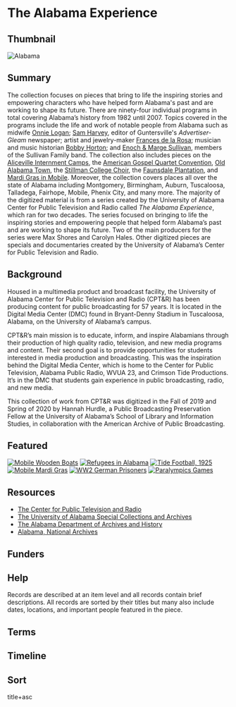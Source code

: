 # The Alabama Experience

## Thumbnail

![Alabama](https://s3.amazonaws.com/americanarchive.org/special-collections/cpb-aacip_7a9d7a8e3ef.jpg "Alabama")

## Summary

The collection focuses on pieces that bring to life the inspiring stories and empowering characters who have helped form Alabama's past and are working to shape its future. There are ninety-four individual programs in total covering Alabama’s history from 1982 until 2007. Topics covered in the programs include the life and work of notable people from Alabama such as midwife [Onnie Logan](https://americanarchive.org/catalog/cpb-aacip-ca57e094188); [Sam Harvey](https://americanarchive.org/catalog/cpb-aacip-9660ce4a2d4), editor of Guntersville's *Advertiser-Gleam* newspaper; artist and jewelry-maker [Frances de la Rosa](https://americanarchive.org/catalog/cpb-aacip-0ccac2cdbf0); musician and music historian [Bobby Horton](https://americanarchive.org/catalog/cpb-aacip-8f652d13ee5); and [Enoch & Marge Sullivan](https://americanarchive.org/catalog/cpb-aacip-02647e5abd0), members of the Sullivan Family band. The collection also includes pieces on the [Aliceville Internment Camps](https://americanarchive.org/catalog/cpb-aacip-b6a2a39b7eb), the [American Gospel Quartet Convention](https://americanarchive.org/catalog/cpb-aacip-2ee4c9f799a), [Old Alabama Town](https://americanarchive.org/catalog/cpb-aacip-15ce97f730e), the [Stillman College Choir](https://americanarchive.org/catalog/cpb-aacip-4131cd806b1), the [Faunsdale Plantation](https://americanarchive.org/catalog/cpb-aacip-0e7370939a8), and [Mardi Gras in Mobile](https://americanarchive.org/catalog/cpb-aacip-690722078b2). Moreover, the collection covers places all over the state of Alabama including Montgomery, Birmingham, Auburn, Tuscaloosa, Talladega, Fairhope, Mobile, Phenix City, and many more. The majority of the digitized material is from a series created by the University of Alabama Center for Public Television and Radio called *The Alabama Experience*, which ran for two decades. The series focused on bringing to life the inspiring stories and empowering people that helped form Alabama’s past and are working to shape its future. Two of the main producers for the series were Max Shores and Carolyn Hales. Other digitized pieces are specials and documentaries created by the University of Alabama’s Center for Public Television and Radio.

## Background

Housed in a multimedia product and broadcast facility, the University of Alabama Center for Public Television and Radio (CPT&R) has been producing content for public broadcasting for 57 years. It is located in the Digital Media Center (DMC) found in Bryant-Denny Stadium in Tuscaloosa, Alabama, on the University of Alabama’s campus. 

CPT&R’s main mission is to educate, inform, and inspire Alabamians through their production of high quality radio, television, and new media programs and content. Their second goal is to provide opportunities for students interested in media production and broadcasting. This was the inspiration behind the Digital Media Center, which is home to the Center for Public Television, Alabama Public Radio, WVUA 23, and Crimson Tide Productions. It’s in the DMC that students gain experience in public broadcasting, radio, and new media.

This collection of work from CPT&R was digitized in the Fall of 2019 and Spring of 2020 by Hannah Hurdle, a Public Broadcasting Preservation Fellow at the University of Alabama’s School of Library and Information Studies, in collaboration with the American Archive of Public Broadcasting. 

## Featured

[![Mobile Wooden Boats](https://s3.amazonaws.com/americanarchive.org/special-collections/cpb-aacip_d8ebafee30e.jpg)](/catalog/cpb-aacip-d8ebafee30e)
[![Refugees in Alabama](https://s3.amazonaws.com/americanarchive.org/special-collections/cpb-aacip_0cf69f1e0ad1.jpg)](/catalog/cpb-aacip-0cf69f1e0ad)
[![Tide Football, 1925](https://s3.amazonaws.com/americanarchive.org/special-collections/cpb-aacip_0dc4001c0cd.jpg)](/catalog/cpb-aacip-0dc4001c0cd)
[![Mobile Mardi Gras](https://s3.amazonaws.com/americanarchive.org/special-collections/cpb-aacip_690722078b2.jpg)](/catalog/cpb-aacip-690722078b2)
[![WW2 German Prisoners](https://s3.amazonaws.com/americanarchive.org/special-collections/cpb-aacip_b6a2a39b7eb.jpg)](/catalog/cpb-aacip-b6a2a39b7eb)
[![Paralympics Games](https://s3.amazonaws.com/americanarchive.org/special-collections/cpb-aacip_ec590a6761d.jpg)](/catalog/cpb-aacip-ec590a6761d)

## Resources

- [The Center for Public Television and Radio](http://www.cptr.org/2016/6/6/k9t4ja7kc178vtdctf7b30vlnt4j4y)
- [The University of Alabama Special Collections and Archives](https://www.lib.ua.edu/libraries/hoole/)
- [The Alabama Department of Archives and History](https://archives.alabama.gov)
- [Alabama, National Archives](https://www.archives.gov/nhprc/projects/states-territories/al.html)

## Funders
 
## Help

Records are described at an item level and all records contain brief descriptions. All records are sorted by their titles but many also include dates, locations, and important people featured in the piece.

## Terms 

## Timeline

## Sort

title+asc

 

